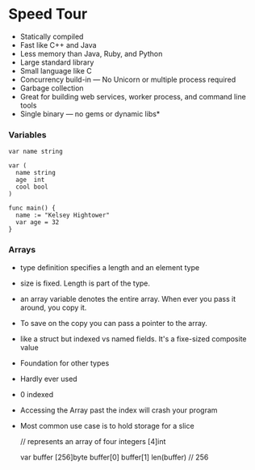 # Speed Tour

* Statically compiled
* Fast like C++ and Java
* Less memory than Java, Ruby, and Python
* Large standard library
* Small language like C
* Concurrency build-in — No Unicorn or multiple process required
* Garbage collection
* Great for building web services, worker process, and command line tools
* Single binary — no gems or dynamic libs*


### Variables

	var name string

	var (
	  name string
	  age  int
	  cool bool
	)

	func main() {
	  name := "Kelsey Hightower"
	  var age = 32
	}

### Arrays

* type definition specifies a length and an element type
* size is fixed. Length is part of the type.
* an array variable denotes the entire array. When ever you pass it around, you copy it.
* To save on the copy you can pass a pointer to the array.
* like a struct but indexed vs named fields. It's a fixe-sized composite value
* Foundation for other types
* Hardly ever used
* 0 indexed
* Accessing the Array past the index will crash your program
* Most common use case is to hold storage for a slice

    // represents an array of four integers
    [4]int 

    var buffer [256]byte
	buffer[0]
    buffer[1]
    len(buffer)  // 256
